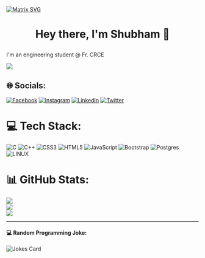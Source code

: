  [![Matrix SVG](https://raw.githubusercontent.com/rodrigograca31/rodrigograca31/master/matrix.svg)](https://www.youtube.com/watch?v=SDkAGkd4NLc) 

<h1><p align="center">Hey there, I'm Shubham 👋</p></h1>
  
I'm an engineering student @ Fr. CRCE
  
[![](https://visitcount.itsvg.in/api?id=shubhamgawri&icon=1&color=3)](https://visitcount.itsvg.in)

## 🌐 Socials:
[![Facebook](https://img.shields.io/badge/Facebook-%231877F2.svg?logo=Facebook&logoColor=white)](https://facebook.com/Shubhamsg09) [![Instagram](https://img.shields.io/badge/Instagram-%23E4405F.svg?logo=Instagram&logoColor=white)](https://instagram.com/shubham.gawri) [![LinkedIn](https://img.shields.io/badge/LinkedIn-%230077B5.svg?logo=linkedin&logoColor=white)](https://linkedin.com/in/shubham-gawri) [![Twitter](https://img.shields.io/badge/Twitter-%231DA1F2.svg?logo=Twitter&logoColor=white)](https://twitter.com/ShubhamGawri) 

# 💻 Tech Stack:
![C](https://img.shields.io/badge/c-%2300599C.svg?style=for-the-badge&logo=c&logoColor=white) ![C++](https://img.shields.io/badge/c++-%2300599C.svg?style=for-the-badge&logo=c%2B%2B&logoColor=white) ![CSS3](https://img.shields.io/badge/css3-%231572B6.svg?style=for-the-badge&logo=css3&logoColor=white) ![HTML5](https://img.shields.io/badge/html5-%23E34F26.svg?style=for-the-badge&logo=html5&logoColor=white) ![JavaScript](https://img.shields.io/badge/javascript-%23323330.svg?style=for-the-badge&logo=javascript&logoColor=%23F7DF1E) ![Bootstrap](https://img.shields.io/badge/bootstrap-%23563D7C.svg?style=for-the-badge&logo=bootstrap&logoColor=white) ![Postgres](https://img.shields.io/badge/postgres-%23316192.svg?style=for-the-badge&logo=postgresql&logoColor=white) ![LINUX](https://img.shields.io/badge/Linux-FCC624?style=for-the-badge&logo=linux&logoColor=black)
# 📊 GitHub Stats:
![](https://github-readme-stats.vercel.app/api?username=shubhamgawri&theme=chartreuse-dark&hide_border=false&include_all_commits=true&count_private=true)<br/>
![](https://github-readme-streak-stats.herokuapp.com/?user=shubhamgawri&theme=chartreuse-dark&hide_border=false)<br/>
![](https://github-readme-stats.vercel.app/api/top-langs/?username=shubhamgawri&theme=chartreuse-dark&hide_border=false&include_all_commits=true&count_private=true&layout=compact)

---

#### 💻 Random Programming Joke:
![Jokes Card](https://readme-jokes.vercel.app/api)

